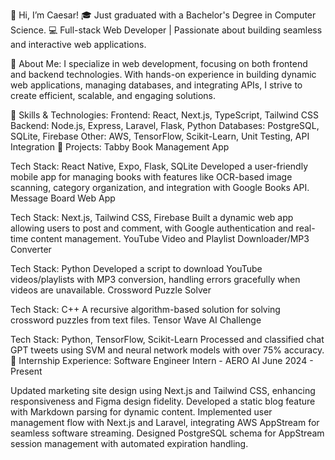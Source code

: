 👋 Hi, I’m Caesar!
🎓 Just graduated with a Bachelor's Degree in Computer Science.
💻 Full-stack Web Developer | Passionate about building seamless and interactive web applications.

🚀 About Me:
I specialize in web development, focusing on both frontend and backend technologies. With hands-on experience in building dynamic web applications, managing databases, and integrating APIs, I strive to create efficient, scalable, and engaging solutions.

🌱 Skills & Technologies:
Frontend: React, Next.js, TypeScript, Tailwind CSS
Backend: Node.js, Express, Laravel, Flask, Python
Databases: PostgreSQL, SQLite, Firebase
Other: AWS, TensorFlow, Scikit-Learn, Unit Testing, API Integration
🎯 Projects:
Tabby Book Management App

Tech Stack: React Native, Expo, Flask, SQLite
Developed a user-friendly mobile app for managing books with features like OCR-based image scanning, category organization, and integration with Google Books API.
Message Board Web App

Tech Stack: Next.js, Tailwind CSS, Firebase
Built a dynamic web app allowing users to post and comment, with Google authentication and real-time content management.
YouTube Video and Playlist Downloader/MP3 Converter

Tech Stack: Python
Developed a script to download YouTube videos/playlists with MP3 conversion, handling errors gracefully when videos are unavailable.
Crossword Puzzle Solver

Tech Stack: C++
A recursive algorithm-based solution for solving crossword puzzles from text files.
Tensor Wave AI Challenge

Tech Stack: Python, TensorFlow, Scikit-Learn
Processed and classified chat GPT tweets using SVM and neural network models with over 75% accuracy.
🎯 Internship Experience:
Software Engineer Intern - AERO AI
June 2024 - Present

Updated marketing site design using Next.js and Tailwind CSS, enhancing responsiveness and Figma design fidelity.
Developed a static blog feature with Markdown parsing for dynamic content.
Implemented user management flow with Next.js and Laravel, integrating AWS AppStream for seamless software streaming.
Designed PostgreSQL schema for AppStream session management with automated expiration handling.


<!---
CaesarSaladx/CaesarSaladx is a ✨ special ✨ repository because its `README.md` (this file) appears on your GitHub profile.
You can click the Preview link to take a look at your changes.
--->
